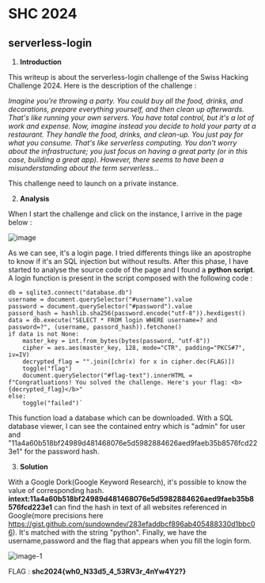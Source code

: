 # SHC 2024
## serverless-login

1. **Introduction**

This writeup is about the serverless-login challenge of the Swiss Hacking Challenge 2024. Here is the description of the challenge :

*Imagine you're throwing a party. You could buy all the food, drinks, and decorations, prepare everything yourself, and then clean up afterwards. That's like running your own servers. You have total control, but it's a lot of work and expense.
Now, imagine instead you decide to hold your party at a restaurant. They handle the food, drinks, and clean-up. You just pay for what you consume. That's like serverless computing. You don't worry about the infrastructure; you just focus on having a great party (or in this case, building a great app). However, there seems to have been a misunderstanding about the term serverless...*

This challenge need to launch on a private instance. 


2. **Analysis**

When I start the challenge and click on the instance, I arrive in the page below :

![image](https://gist.github.com/assets/104362418/751231a1-e1ad-45bd-bcd5-a57dd21d9e55)

As we can see, it's a login page. I tried differents things like an apostrophe to know if it's an SQL injection but without results. After this phase, I have started to analyse the source code of the page and I found a **python script**. A login function is present in the script composed with the following code :

    db = sqlite3.connect("database.db")
    username = document.querySelector("#username").value
    password = document.querySelector("#password").value
    passord_hash = hashlib.sha256(password.encode("utf-8")).hexdigest()
    data = db.execute("SELECT * FROM login WHERE username=? and password=?", (username, passord_hash)).fetchone()
    if data is not None:
        master_key = int.from_bytes(bytes(password, "utf-8"))
        cipher = aes.aes(master_key, 128, mode="CTR", padding="PKCS#7", iv=IV)
        decrypted_flag = "".join([chr(x) for x in cipher.dec(FLAG)])
        toggle("flag")
        document.querySelector("#flag-text").innerHTML = f"Congratluations! You solved the challenge. Here's your flag: <b>{decrypted_flag}</b>"
    else:
        toggle("failed")`

This function load a database which can be downloaded. With a SQL database viewer, I can see the contained entry which is "admin" for user and "11a4a60b518bf24989d481468076e5d5982884626aed9faeb35b8576fcd223e1" for the password hash. 

3. **Solution**

With a Google Dork(Google Keyword Research), it's possible to know the value of corresponding hash. **intext:11a4a60b518bf24989d481468076e5d5982884626aed9faeb35b8576fcd223e1** can find the hash in text of all websites referenced in Google(more precisions here https://gist.github.com/sundowndev/283efaddbcf896ab405488330d1bbc06). It's matched with the string "python". Finally, we have the username,password and the flag that appears when you fill the login form. 

![image-1](https://gist.github.com/assets/104362418/e2b45399-9933-43a0-b56f-5fd7aea038c2)

FLAG : **shc2024{wh0_N33d5_4_53RV3r_4nYw4Y2?}**